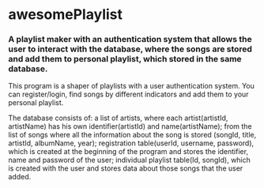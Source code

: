 # awesomePlaylist
<h3>A playlist maker with an authentication system that allows the user to interact with the database, where the songs 
are stored and add them to personal playlist, which stored in the same database.</h3>

This program is a shaper of playlists with a user authentication system.
You can register/login, find songs by different indicators and add them to your personal playlist.

The database consists of: a list of artists, where each artist(artistId, artistName) has his own identifier(artistId) and
name(artistName); from the list of songs where all the information about the song is stored (songId, title, artistId,
albumName, year); registration table(userId, username, password), which is created at the beginning of the program and stores
the identifier, name and password of the user; individual playlist table(Id, songId), which is created with the user and
stores data about those songs that the user added.
